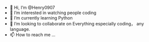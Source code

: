 - 👋 Hi, I’m @Henry0907
- 👀 I’m interested in watching people coding
- 🌱 I’m currently learning Python
- 💞️ I’m looking to collaborate on Everything especially coding， any language.
- 📫 How to reach me ...

<!---
Henry0907/Henry0907 is a ✨ special ✨ repository because its `README.md` (this file) appears on your GitHub profile.
You can click the Preview link to take a look at your changes.
--->
